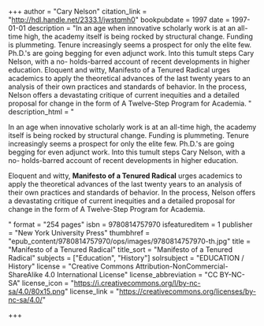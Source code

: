 +++
author = "Cary Nelson"
citation_link = "http://hdl.handle.net/2333.1/jwstqmh0"
bookpubdate = 1997
date = 1997-01-01
description = "In an age when innovative scholarly work is at an all-time high, the academy itself is being rocked by structural change. Funding is plummeting. Tenure increasingly seems a prospect for only the elite few. Ph.D.'s are going begging for even adjunct work. Into this tumult steps Cary Nelson, with a no- holds-barred account of recent developments in higher education. Eloquent and witty, Manifesto of a Tenured Radical urges academics to apply the theoretical advances of the last twenty years to an analysis of their own practices and standards of behavior. In the process, Nelson offers a devastating critique of current inequities and a detailed proposal for change in the form of A Twelve-Step Program for Academia. "
description_html = "<p>In an age when innovative scholarly work is at an all-time high, the academy itself is being rocked by structural change. Funding is plummeting. Tenure increasingly seems a prospect for only the elite few. Ph.D.'s are going begging for even adjunct work. Into this tumult steps Cary Nelson, with a no- holds-barred account of recent developments in higher education.</p> <p>Eloquent and witty, <B>Manifesto of a Tenured Radical</B> urges academics to apply the theoretical advances of the last twenty years to an analysis of their own practices and standards of behavior. In the process, Nelson offers a devastating critique of current inequities and a detailed proposal for change in the form of A Twelve-Step Program for Academia. </p>"
format = "254 pages"
isbn = 9780814757970
isfeatureditem = 1
publisher = "New York University Press"
thumbhref = "epub_content/9780814757970/ops/images/9780814757970-th.jpg"
title = "Manifesto of a Tenured Radical"
title_sort = "Manifesto of a Tenured Radical"
subjects = ["Education", "History"]
solrsubject = "EDUCATION / History"
license = "Creative Commons Attribution-NonCommercial-ShareAlike 4.0 International License"
license_abbreviation = "CC BY-NC-SA"
license_icon = "https://i.creativecommons.org/l/by-nc-sa/4.0/80x15.png"
license_link = "https://creativecommons.org/licenses/by-nc-sa/4.0/"

+++
